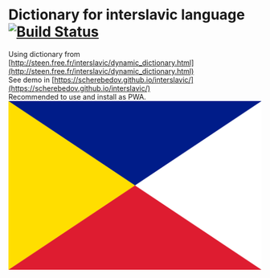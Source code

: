 # Dictionary for interslavic language [![Build Status](https://travis-ci.org/scherebedov/interslavic.svg?branch=master)](https://travis-ci.org/scherebedov/interslavic)

Using dictionary from [http://steen.free.fr/interslavic/dynamic_dictionary.html](http://steen.free.fr/interslavic/dynamic_dictionary.html)  
See demo in [https://scherebedov.github.io/interslavic/](https://scherebedov.github.io/interslavic/)  
Recommended to use and install as PWA.  
![logo](static/logo.png)
